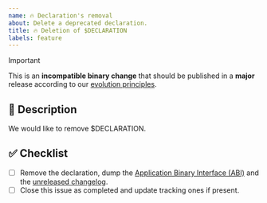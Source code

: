 ```yaml
---
name: 🔥 Declaration's removal
about: Delete a deprecated declaration.
title: 🔥 Deletion of $DECLARATION
labels: feature
---
```


> [!IMPORTANT]
> This is an **incompatible binary change** that should be published in a **major** release according to our [evolution principles](https://github.com/kotools/types/blob/main/documentation/declarations-lifecycle.md).

## 📝 Description

We would like to remove $DECLARATION.

<!-- Uncomment this section if your issue depends on another one.
## 🔗 Dependencies

This issue is blocked by the following ones:
- [ ] #ITEM
-->

## ✅ Checklist

- [ ] Remove the declaration, dump the [Application Binary Interface (ABI)][abi] and the [unreleased changelog].
- [ ] Close this issue as completed and update tracking ones if present.

[abi]: https://github.com/kotools/types/blob/main/CONTRIBUTING.md#checking-the-application-binary-interface-abi
[unreleased changelog]: https://github.com/kotools/types/blob/main/CHANGELOG.md#unreleased
